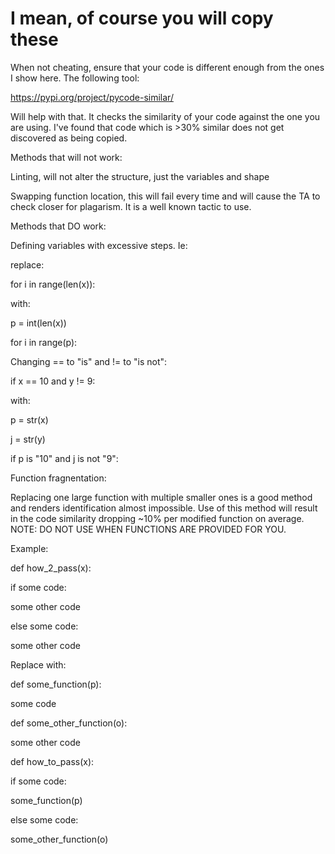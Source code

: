 # I mean, of course you will copy these



When not cheating, ensure that your code is different enough from the ones I show here. The following tool:

https://pypi.org/project/pycode-similar/

Will help with that. It checks the similarity of your code against the one you are using. I've found that code which is >30% similar does not get discovered as being copied. 


Methods that will not work:

Linting, will not alter the structure, just the variables and shape

Swapping function location, this will fail every time and will cause the TA to check closer for plagarism. It is a well known tactic to use.

Methods that DO work:

Defining variables with excessive steps. Ie: 

replace:

for i in range(len(x)):
  
with:

p = int(len(x))

for i in range(p):


Changing == to "is" and != to "is not":

if x == 10 and y != 9:

  
with:

p = str(x)

j = str(y)

if p is "10" and j is not "9":

Function fragnentation:

Replacing one large function with multiple smaller ones is a good method and renders identification almost impossible. Use of this method will result in the code similarity dropping ~10% per modified function on average. NOTE: DO NOT USE WHEN FUNCTIONS ARE PROVIDED FOR YOU.

Example:

def how_2_pass(x):

  if some code:
    
  some other code
   
   else some code:
      
   some other code

Replace with:

def some_function(p):

  some code
 
def some_other_function(o):
  
  some other code
  
def how_to_pass(x):

  if some code:
    
  some_function(p)
   
   else some code:
   
  some_other_function(o)
    

